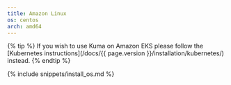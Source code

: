 ```yaml
---
title: Amazon Linux
os: centos
arch: amd64
---
```


{% tip %}
If you wish to use Kuma on Amazon EKS please follow the [Kubernetes instructions](/docs/{{ page.version }}/installation/kubernetes/) instead.
{% endtip %}


{% include snippets/install_os.md %}

